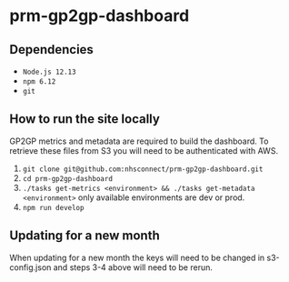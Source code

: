 # prm-gp2gp-dashboard

## Dependencies

- `Node.js 12.13`
- `npm 6.12`
- `git`

## How to run the site locally

GP2GP metrics and metadata are required to build the dashboard. To retrieve these files from S3 you will need to be authenticated with AWS.

1. `git clone git@github.com:nhsconnect/prm-gp2gp-dashboard.git`
2. `cd prm-gp2gp-dashboard`
3. `./tasks get-metrics <environment> && ./tasks get-metadata <environment>` only available environments are dev or prod.
4. `npm run develop`

## Updating for a new month

When updating for a new month the keys will need to be changed in s3-config.json and steps 3-4 above will need to be rerun.
